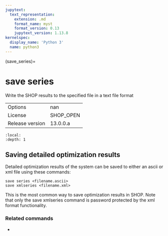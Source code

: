```yaml
---
jupytext:
  text_representation:
    extension: .md
    format_name: myst
    format_version: 0.13
    jupytext_version: 1.13.8
kernelspec:
  display_name: 'Python 3'
  name: python3
---
```


(save_series)=
# save series
Write the SHOP results to the specified file in a text file format

|   |   |
|---|---|
|Options|nan|
|License|SHOP_OPEN|
|Release version|13.0.0.a|

```{contents}
:local:
:depth: 1
```

## Saving detailed optimization results
Detailed optimization results of the system can be saved to either an ascii or xml file using these commands:
```
save series <filename.ascii>
save xmlseries <filename.xml>
```

This is the most common way to save optimization results in SHOP. Note that only the save xmlseries command is password protected by the xml format functionality.

### Related commands
- [](set_xml_system_name)



